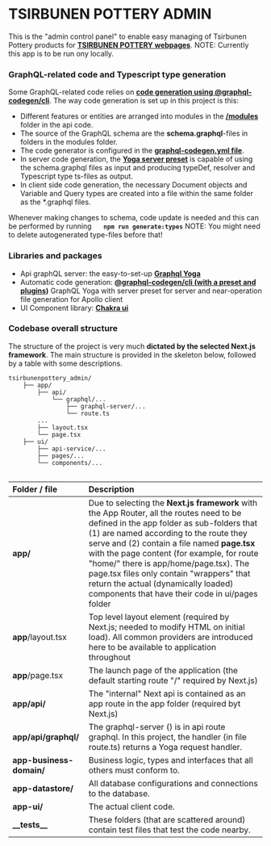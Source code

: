 # TSIRBUNEN POTTERY ADMIN

This is the "admin control panel" to enable easy managing of Tsirbunen Pottery products for **[TSIRBUNEN POTTERY webpages](https://tsirbunen-pottery.netlify.app)**.
NOTE: Currently this app is to be run ony locally.

### GraphQL-related code and Typescript type generation

Some GraphQL-related code relies on **[code generation using @graphql-codegen/cli](https://the-guild.dev/graphql/codegen/docs/getting-started)**. The way code generation is set up in this project is this:

- Different features or entities are arranged into modules in the **[/modules](/app/api/graphql/graphql-server/modules/)** folder in the api code.
- The source of the GraphQL schema are the **schema.graphql**-files in folders in the modules folder.
- The code generator is configured in the **[graphql-codegen.yml file](./graphql-codegen.yml)**.
- In server code generation, the **[Yoga server preset](https://the-guild.dev/graphql/codegen/docs/guides/graphql-server-apollo-yoga-with-server-preset)** is capable of using the schema.graphql files as input and producing typeDef, resolver and Typescript type ts-files as output.
- In client side code generation, the necessary Document objects and Variable and Query types are created into a file within the same folder as the \*.graphql files.

Whenever making changes to schema, code update is needed and this can be performed by running
&nbsp;&nbsp;&nbsp;&nbsp; **`npm run generate:types`**
NOTE: You might need to delete autogenerated type-files before that!

### Libraries and packages

- Api graphQL server: the easy-to-set-up **[Graphql Yoga](https://the-guild.dev/graphql/yoga-server/docs)**
- Automatic code generation: **[@graphql-codegen/cli (with a preset and plugins)](https://the-guild.dev/graphql/codegen/docs/getting-started)** GraphQL Yoga with server preset for server and near-operation file generation for Apollo client
- UI Component library: **[Chakra ui](https://chakra-ui.com)**

### Codebase overall structure

The structure of the project is very much **dictated by the selected Next.js framework**. The main structure is provided in the skeleton below, followed by a table with some descriptions.

```
tsirbunenpottery_admin/
    ├── app/
        ├── api/
            └── graphql/...
                ├── graphql-server/...
                └── route.ts
        ...
        ├── layout.tsx
        └── page.tsx
    ├── ui/
        ├── api-service/...
        ├── pages/...
        └── components/...


```

| Folder / file            | Description                                                                                                                                                                                                                                                                                                                                                                                                                                                    |
| :----------------------- | :------------------------------------------------------------------------------------------------------------------------------------------------------------------------------------------------------------------------------------------------------------------------------------------------------------------------------------------------------------------------------------------------------------------------------------------------------------- |
| **app/**                 | Due to selecting the **Next.js framework** with the App Router, all the routes need to be defined in the app folder as sub-folders that (1) are named according to the route they serve and (2) contain a file named **page.tsx** with the page content (for example, for route "home/" there is app/home/page.tsx). The page.tsx files only contain "wrappers" that return the actual (dynamically loaded) components that have their code in ui/pages folder |
| **app**/layout.tsx       | Top level layout element (required by Next.js; needed to modify HTML on initial load). All common providers are introduced here to be available to application throughout                                                                                                                                                                                                                                                                                      |
| **app**/page.tsx         | The launch page of the application (the default starting route "/" required by Next.js)                                                                                                                                                                                                                                                                                                                                                                        |
| **app/api/**             | The "internal" Next api is contained as an app route in the app folder (required byt Next.js)                                                                                                                                                                                                                                                                                                                                                                  |
| **app/api/graphql/**     | The graphql-server () is in api route graphql. In this project, the handler (in file route.ts) returns a Yoga request handler.                                                                                                                                                                                                                                                                                                                                 |
| **app-business-domain/** | Business logic, types and interfaces that all others must conform to.                                                                                                                                                                                                                                                                                                                                                                                          |
| **app-datastore/**       | All database configurations and connections to the database.                                                                                                                                                                                                                                                                                                                                                                                                   |
| **app-ui/**              | The actual client code.                                                                                                                                                                                                                                                                                                                                                                                                                                        |
| **\_\_tests\_\_**        | These folders (that are scattered around) contain test files that test the code nearby.                                                                                                                                                                                                                                                                                                                                                                        |
